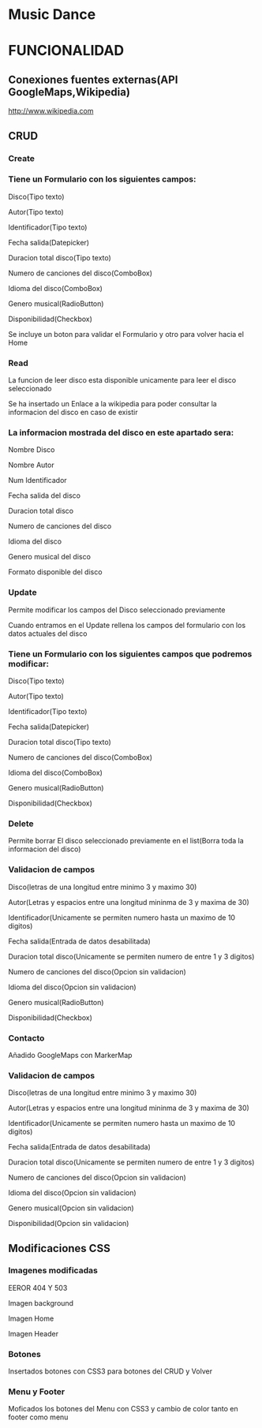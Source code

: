 
# Music Dance
<title> ![Imagen no disponible](http://drive.google.com/uc?export=view&id=0B5haNU9T5ogQVG9QbFBKUDg3S3c)</title>

# FUNCIONALIDAD


## Conexiones fuentes externas(API GoogleMaps,Wikipedia)
<a href="http://www.wikipedia.com">http://www.wikipedia.com</a>


## CRUD

### Create 
<h3>Tiene un Formulario con los siguientes campos:</h3>
<p>Disco(Tipo texto)</p>
<p>Autor(Tipo texto)</p>
<p>Identificador(Tipo texto)</p>
<p>Fecha salida(Datepicker)</p>
<p>Duracion total disco(Tipo texto)</p>
<p>Numero de canciones del disco(ComboBox)</p>
<p>Idioma del disco(ComboBox)</p>
<p>Genero musical(RadioButton)</p>
<p>Disponibilidad(Checkbox)</p>

<p>Se incluye un boton para validar el Formulario y otro para volver hacia el Home</p>

### Read
<p>La funcion de leer disco esta disponible unicamente para leer el disco seleccionado</p>
<p>Se ha insertado un Enlace a la wikipedia para poder consultar la informacion del disco en caso de existir</p>

<h3>La informacion mostrada del disco en este apartado sera:</h3>
<p>Nombre Disco</p>
<p>Nombre Autor</p>
<p>Num Identificador</p>
<p>Fecha salida del disco</p>
<p>Duracion total disco</p>
<p>Numero de canciones del disco</p>
<p>Idioma del disco</p>
<p>Genero musical del disco</p>
<p>Formato disponible del disco</p>

### Update
<p>Permite modificar los campos del Disco seleccionado previamente</p>
<p>Cuando entramos en el Update rellena los campos del formulario con los datos actuales del disco</p>
<h3>Tiene un Formulario con los siguientes campos que podremos modificar:</h3>
<p>Disco(Tipo texto)</p>
<p>Autor(Tipo texto)</p>
<p>Identificador(Tipo texto)</p>
<p>Fecha salida(Datepicker)</p>
<p>Duracion total disco(Tipo texto)</p>
<p>Numero de canciones del disco(ComboBox)</p>
<p>Idioma del disco(ComboBox)</p>
<p>Genero musical(RadioButton)</p>
<p>Disponibilidad(Checkbox)</p>


### Delete
<p>Permite borrar El disco seleccionado previamente en el list(Borra toda la informacion del disco)</p>

### Validacion de campos
<p>Disco(letras de una longitud entre minimo 3 y maximo 30)</p>
<p>Autor(Letras y espacios entre una longitud mininma de 3 y maxima de 30)</p>
<p>Identificador(Unicamente se permiten numero hasta un maximo de 10 digitos)</p>
<p>Fecha salida(Entrada de datos desabilitada)</p>
<p>Duracion total disco(Unicamente se permiten numero de entre 1 y 3 digitos)</p>
<p>Numero de canciones del disco(Opcion sin validacion)</p>
<p>Idioma del disco(Opcion sin validacion)</p>
<p>Genero musical(RadioButton)</p>
<p>Disponibilidad(Checkbox)</p>

### Contacto
<p>Añadido GoogleMaps con MarkerMap</p>

### Validacion de campos
<p>Disco(letras de una longitud entre minimo 3 y maximo 30)</p>
<p>Autor(Letras y espacios entre una longitud mininma de 3 y maxima de 30)</p>
<p>Identificador(Unicamente se permiten numero hasta un maximo de 10 digitos)</p>
<p>Fecha salida(Entrada de datos desabilitada)</p>
<p>Duracion total disco(Unicamente se permiten numero de entre 1 y 3 digitos)</p>
<p>Numero de canciones del disco(Opcion sin validacion)</p>
<p>Idioma del disco(Opcion sin validacion)</p>
<p>Genero musical(Opcion sin validacion)</p>
<p>Disponibilidad(Opcion sin validacion)</p>


## Modificaciones CSS

### Imagenes modificadas
<p>EEROR 404 Y 503</p>
<p>Imagen background</p>
<p>Imagen Home</p>
<p>Imagen Header</p>

### Botones
<p>Insertados botones con CSS3 para botones del CRUD y Volver</p>

### Menu y Footer
<p>Moficados los botones del Menu con CSS3 y cambio de color tanto en footer como menu</p>

